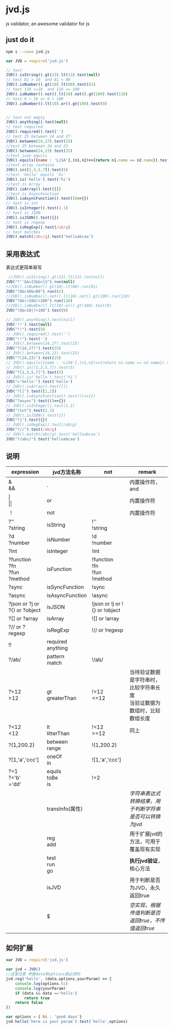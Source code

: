 # jvd.js
js validator,  an awesome validator for js

## just do it
```bash
npm i --save jvd.js
```
```js
var JVD = require('jvd.js')

// test 
JVD().isString().gt(23).lt(13).test(null)
// test 81 > 10  and 81 < 80
JVD().isNumber().gt(10).lt(80).test(81)
// test 110 >=10  and 110 <= 100
JVD().isNumber().not().lt(10).not().gt(100).test(110)
// test 9 < 10 or 9 > 100
JVD().isNumber().lt(10).or().gt(100).test(9)


// test not empty
JVD().anything().test(null)
// test required
JVD().required().test('')
// test 25 between 24 and 27
JVD().between(24,27).test(25)
//test 25 between 24 and 23
JVD().between(24,23).test(25)
//test json equils
JVD().equils({name : 'LiSA'},(n1,n2)=>{return n1.name == n2.name}).test({'name':'LiSA'})
//test array contains 
JVD().in([1,3,5,7]).test(5)
//test 'hello' equils 'hi'
JVD().is('hello').test('hi')
//test is Array
JVD().isArray().test([])
//test is AsyncFunction
JVD().isAsyncFunction().test(()=>{})
// test is int
JVD().isInteger().test(1.1)
// test is JSON
JVD().isJSON().test({})
// test is regexp
JVD().isRegExp().test(/ab/g)
// test matches
JVD().match(/abc/g).test('helloabcaa')

```

## 采用表达式
表达式更简单易写
```js
 //JVD().isString().gt(23).lt(13).run(null)
JVD("?''&&>23&&<13").run(null)
//JVD().isNumber().gt(10).lt(80).run(81)
JVD("?d&>10&<80").run(81)
//JVD().isNumber().not().lt(10).not().gt(100).run(110)
JVD("?d&!<10&!>100").run(110)
//JVD().isNumber().lt(10).or().gt(100).test(9)
JVD("?d&<10|?>100").test(9)

// JVD().anything().test(null)
JVD('!!').test(null)
JVD("!!").test(9)
// JVD().required().test('')
JVD("!!").test('')
// JVD().between(24,27).test(25)
JVD("?(24,27)").test(25)
// JVD().between(24,23).test(25)
JVD("?(24,23)").test(25)
// JVD().equils({name : 'LiSA'},(n1,n2)=>{return n1.name == n2.name}).test({'name':'LiSA'})
// JVD().in([1,3,5,7]).test(5)
JVD("?[1,3,5,7]").test(5)
// JVD().is('hello').test('hi')
JVD("='hello'").test('hello')
// JVD().isArray().test([])
JVD("?[]").test([1,2])
// JVD().isAsyncFunction().test(()=>{})
JVD("?async").test(()=>{})
// JVD().isInteger().test(1.1)
JVD("?int").test(1.1)
// JVD().isJSON().test({})
JVD("?j").test({})
// JVD().isRegExp().test(/ab/g)
JVD("?//").test(/ab/g)
// JVD().match(/abc/g).test('helloabcaa')
JVD("?/abc/").test('helloabcaa')
```

## 说明

| expression                                | jvd方法名称              | not                                       | remark                                                       |
| ----------------------------------------- | ------------------------ | ----------------------------------------- | ------------------------------------------------------------ |
| & <br />&&                                | .                        |                                           | 内置操作符， and                                             |
| \|<br />\|\|                              | or                       |                                           | 内置操作符                                                   |
| ！                                        | not                      |                                           | 内置操作符                                                   |
| ?''<br />?string                          | isString                 | !'' <br />!string                         |                                                              |
| ?d<br />?number                           | isNumber                 | !d <br />!number                          |                                                              |
| ?int                                      | isInteger                | !int                                      |                                                              |
| ?function<br />?fn<br />?fun<br />?method | isFunction               | !function<br />!fn<br />!fun<br />!method |                                                              |
| ?sync                                     | isSyncFunction           | !sync                                     |                                                              |
| ?async                                    | isAsyncFunction          | !async                                    |                                                              |
| ?json or  ?j  or  ?{}  or ?object         | isJSON                   | !json or !j  or  !{}  or !object          |                                                              |
| ?[]  or ?array                            | isArray                  | ![]  or !array                            |                                                              |
| ?// or ?regexp                            | isRegExp                 | !// or !regexp                            |                                                              |
| !!                                        | required<br />anything   |                                           |                                                              |
| ?/ab/                                     | pattern<br />match       | !/ab/                                     |                                                              |
| ?>12<br />>12                             | gt<br />greaterThan      | !>12<br /><=12                            | 当待验证数据是字符串时，比较字符串长度<br />当验证数据为数组时，比较数组长度 |
| ?<12<br /><12                             | lt<br />litterThan       | !<12<br />>=12                            | 同上                                                         |
| ?(1,200.2)                                | between<br />range       | !(1,200.2)                                |                                                              |
| ?[1,'a','ccc']                            | oneOf<br />in            | ![1,'a','ccc']                            |                                                              |
| ?=1<br />?='b'<br />='dd'                 | equils<br />toBe<br />is | !=2                                       |                                                              |
|                                           | transInfo(属性)          |                                           | *字符串表达式转换结果，用于判断字符串是否可以转换为jvd*      |
|                                           | reg<br />add             |                                           | 用于扩展jvd的方法，可用于覆盖现有实现                        |
|                                           | test<br />run<br />go    |                                           | **执行jvd验证**，核心方法                                    |
|                                           | isJVD                    |                                           | 用于判断是否为JVD，永久返回true                              |
|                                           | $                        |                                           | *空实现，根据传值判断是否返回true，不传值返回true*           |

## 如何扩展
```js
var JVD = require('jvd.js')

var jvd = JVD()
//这里注意 参数data和options是必须的 
jvd.reg('hello', (data,options,yourParam) => {
    console.log(options.hi)
    console.log(yourParam)
    if (data && data =='hello')
        return true
    return false
})

var options = { hi : 'good days'}
jvd.hello('here is your param').test('hello',options)

```